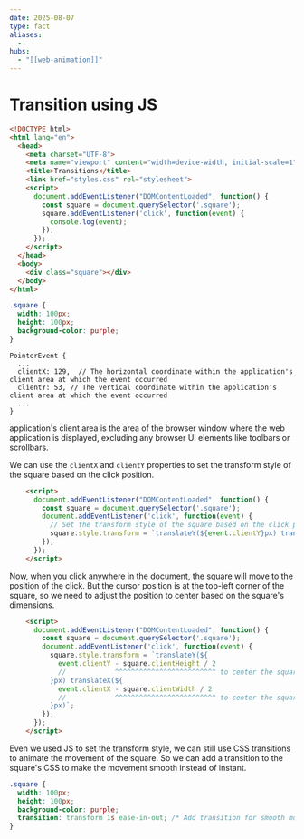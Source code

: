 ```yaml
---
date: 2025-08-07
type: fact
aliases:
  -
hubs:
  - "[[web-animation]]"
---
```


# Transition using JS

```html
<!DOCTYPE html>
<html lang="en">
  <head>
    <meta charset="UTF-8">
    <meta name="viewport" content="width=device-width, initial-scale=1">
    <title>Transitions</title>
    <link href="styles.css" rel="stylesheet">
    <script>
      document.addEventListener("DOMContentLoaded", function() {
        const square = document.querySelector('.square');
        square.addEventListener('click', function(event) {
          console.log(event);
        });
      });
    </script>
  </head>
  <body>
    <div class="square"></div>
  </body>
</html>
```

```css
.square {
  width: 100px;
  height: 100px;
  background-color: purple;
}
```

```
PointerEvent {
  ...
  clientX: 129,  // The horizontal coordinate within the application's client area at which the event occurred
  clientY: 53, // The vertical coordinate within the application's client area at which the event occurred
  ...
}
```

application's client area is the area of the browser window where the web application is displayed, excluding any browser UI elements like toolbars or scrollbars.

We can use the `clientX` and `clientY` properties to set the transform style of the square based on the click position.

```html
    <script>
      document.addEventListener("DOMContentLoaded", function() {
        const square = document.querySelector('.square');
        document.addEventListener('click', function(event) {
          // Set the transform style of the square based on the click position
          square.style.transform = `translateY(${event.clientY}px) translateX(${event.clientX}px)`;
        });
      });
    </script>
```

Now, when you click anywhere in the document, the square will move to the position of the click. But the cursor position is at the top-left corner of the square, so we need to adjust the position to center based on the square's dimensions.

```html
    <script>
      document.addEventListener("DOMContentLoaded", function() {
        const square = document.querySelector('.square');
        document.addEventListener('click', function(event) {
          square.style.transform = `translateY(${
            event.clientY - square.clientHeight / 2
            //            ^^^^^^^^^^^^^^^^^^^^^^^^^ to center the square vertically
          }px) translateX(${
            event.clientX - square.clientWidth / 2
            //            ^^^^^^^^^^^^^^^^^^^^^^^^^ to center the square horizontally
          }px)`;
        });
      });
    </script>
```

Even we used JS to set the transform style, we can still use CSS transitions to animate the movement of the square. So we can add a transition to the square's CSS to make the movement smooth instead of instant.

```css
.square {
  width: 100px;
  height: 100px;
  background-color: purple;
  transition: transform 1s ease-in-out; /* Add transition for smooth movement */
}
```

